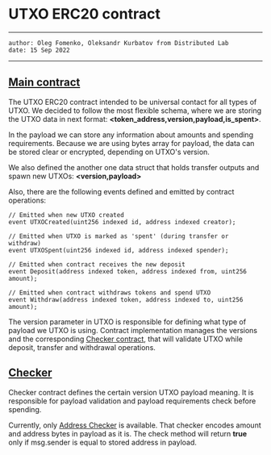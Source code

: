 # UTXO ERC20 contract

---
    author: Oleg Fomenko, Oleksandr Kurbatov from Distributed Lab 
    date: 15 Sep 2022 
---

## [Main contract](../contracts/IUTXOERC20.sol)

The UTXO ERC20 contract intended to be universal contact for all types of UTXO.
We decided to follow the most flexible schema,
where we are storing the UTXO data in next format: **<token_address,version,payload,is_spent>**.

In the payload we can store any information about amounts and spending requirements.
Because we are using bytes array for payload, the data can be stored clear or encrypted, depending on UTXO's version.

We also defined the another one data struct that holds transfer outputs and spawn new UTXOs: **<version,payload>**

Also, there are the following events defined and emitted by contract operations:

```solidity
// Emitted when new UTXO created
event UTXOCreated(uint256 indexed id, address indexed creator);

// Emitted when UTXO is marked as 'spent' (during transfer or withdraw)
event UTXOSpent(uint256 indexed id, address indexed spender);

// Emitted when contract receives the new deposit
event Deposit(address indexed token, address indexed from, uint256 amount);

// Emitted when contract withdraws tokens and spend UTXO
event Withdraw(address indexed token, address indexed to, uint256 amount);
```

The version parameter in UTXO is responsible for defining what type of payload we UTXO is using. 
Contract implementation manages the versions and the corresponding [Checker contract](../contracts/IChecker.sol), 
that will validate UTXO while deposit, transfer and withdrawal operations.  

## [Checker](../contracts/IChecker.sol)

Checker contract defines the certain version UTXO payload meaning. 
It is responsible for payload validation and payload requirements check before spending. 

Currently, only [Address Checker](../contracts/AddressChecker.sol) is available.
That checker encodes amount and address bytes in payload as it is. 
The check method will return __true__ only if msg.sender is equal to stored address in payload.  